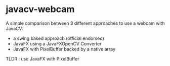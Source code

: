 # javacv-webcam

A simple comparison between 3 different approaches to use a webcam with JavaCV:

- a swing based approach (official endorsed)
- JavaFX using a JavaFXOpenCV Converter
- JavaFX with PixelBuffer backed by a native array

TLDR : use JavaFX with PixelBuffer 
